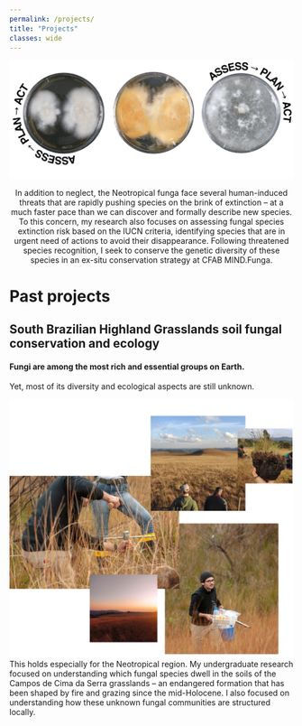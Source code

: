 ```yaml
---
permalink: /projects/
title: "Projects"
classes: wide
---
```


![](/assets/images/ex-situ.png)
<p style="text-align: center;">In addition to neglect, the Neotropical funga face several human-induced threats that are rapidly pushing species on the brink of extinction – at a much faster pace than we can discover and formally describe new species. To this concern, my research also focuses on assessing fungal species extinction risk based on the IUCN criteria, identifying species that are in urgent need of actions to avoid their disappearance. Following threatened species recognition, I seek to conserve the genetic diversity of these species in an ex-situ conservation strategy at CFAB MIND.Funga.</p>


# Past projects
## South Brazilian Highland Grasslands soil fungal conservation and ecology
#### Fungi are among the most rich and essential groups on Earth.
Yet, most of its diversity and ecological aspects are still unknown.

<img align="left" width="600" src="/assets/images/campo_site.png" />

This holds especially for the Neotropical region. My undergraduate research focused on understanding which fungal species dwell in the soils of the Campos de Cima da Serra grasslands – an endangered formation that has been shaped by fire and grazing since the mid-Holocene. I also focused on understanding how these unknown fungal communities are structured locally.
